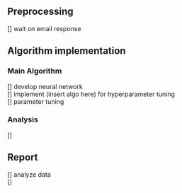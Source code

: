 ## Preprocessing
[] wait on email response  

## Algorithm implementation

### Main Algorithm
[] develop neural network  
[] implement (insert algo here) for hyperparameter tuning  
[] parameter tuning  

### Analysis
[]  

## Report
[] analyze data  
[]  
